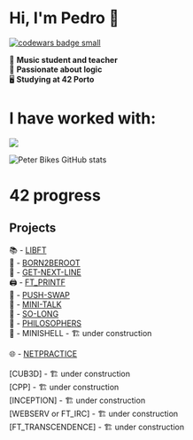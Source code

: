 # Hi, I'm Pedro 👋
  <a target="_blank" href="https://www.codewars.com/r/C6HkBg"><img src="https://www.codewars.com/users/peterbikes/badges/small" alt="codewars badge small" /></a>

🎸 __Music student and teacher__ <br>
🧩 __Passionate about logic__ <br>
🖥️ __Studying at 42 Porto__ <br>

# I have worked with:
<p align="left">
  <a href="https://skillicons.dev">
    <img src="https://skillicons.dev/icons?i=c,cpp,github,bash,linux,vim,vscode,markdown,atom,ableton" />
  </a>
</p>

<!--[![GitHub Streak](https://streak-stats.demolab.com/?user=peterbikes)](https://git.io/streak-stats)-->
![Peter Bikes GitHub stats](https://github-readme-stats.vercel.app/api?username=peterbikes&show_icons=true&theme=transparent)
# 42 progress

## Projects

📚 - [LIBFT](https://github.com/peterbikes/42_Libft)
<br>
🌲 - [BORN2BEROOT](https://github.com/peterbikes/42_Born2BeRoot)
<br>
🔄 - [GET-NEXT-LINE](https://github.com/peterbikes/42_GetNextLine)
<br>
🖨️ - [FT_PRINTF](https://github.com/peterbikes/42_FtPrintf)
<br>
🔀 - [PUSH-SWAP](https://github.com/peterbikes/42_PushSwap)
<br>
💬 - [MINI-TALK](https://github.com/peterbikes/42_MiniTalk)
<br>
🐬 - [SO-LONG](https://github.com/peterbikes/42_SoLong)
<br>
🍜 - [PHILOSOPHERS](https://github.com/peterbikes/42_Philosophers)
<br>
🐚 - MINISHELL - 🏗️ under construction

🌐 - [NETPRACTICE](https://github.com/peterbikes/42_NetPractice)
<br>
<br>
[CUB3D] - 🏗️ under construction
<br>
[CPP] - 🏗️ under construction
<br>
[INCEPTION] - 🏗️ under construction
<br>
[WEBSERV or FT_IRC] - 🏗️ under construction
<br>
[FT_TRANSCENDENCE] - 🏗️ under construction
<br>
